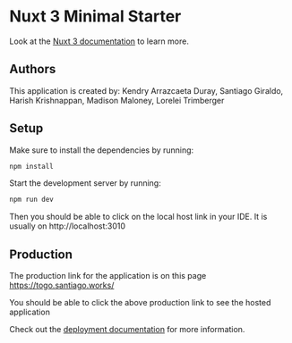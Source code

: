 # Nuxt 3 Minimal Starter

Look at the [Nuxt 3 documentation](https://nuxt.com/docs/getting-started/introduction) to learn more.

## Authors

This application is created by: Kendry Arrazcaeta Duray, Santiago Giraldo, Harish Krishnappan, Madison Maloney, Lorelei Trimberger

## Setup

Make sure to install the dependencies by running:

```bash
npm install
```

Start the development server by running:

```bash
npm run dev
```

Then you should be able to click on the local host link in your IDE. It is usually on http://localhost:3010

## Production

The production link for the application is on this page https://togo.santiago.works/

You should be able to click the above production link to see the hosted application


Check out the [deployment documentation](https://nuxt.com/docs/getting-started/deployment) for more information.
